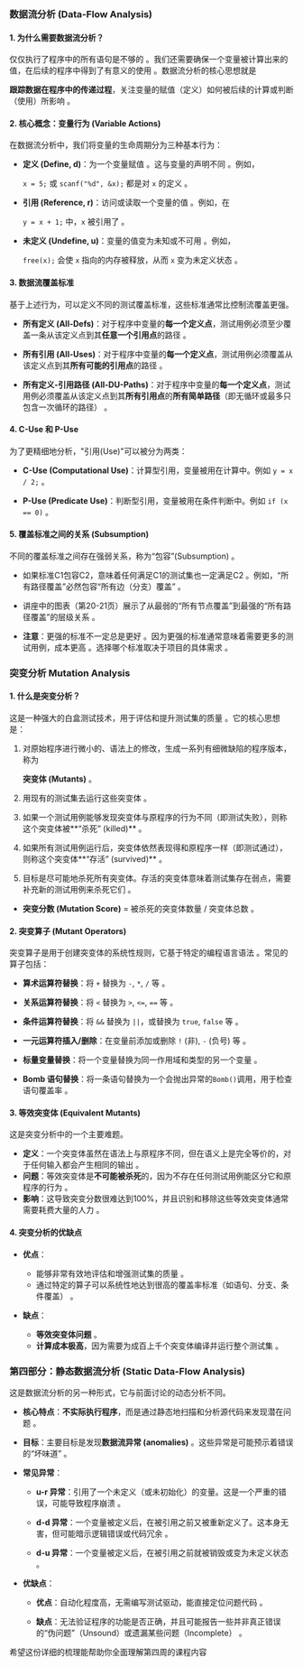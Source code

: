 ### 数据流分析 (Data-Flow Analysis)

#### **1. 为什么需要数据流分析？**

仅仅执行了程序中的所有语句是不够的 。我们还需要确保一个变量被计算出来的值，在后续的程序中得到了有意义的使用 。数据流分析的核心思想就是

**跟踪数据在程序中的传递过程**，关注变量的赋值（定义）如何被后续的计算或判断（使用）所影响 。

#### **2. 核心概念：变量行为 (Variable Actions)**

在数据流分析中，我们将变量的生命周期分为三种基本行为：

- **定义 (Define, d)**：为一个变量赋值 。这与变量的声明不同 。例如，
    
    `x = 5;` 或 `scanf("%d", &x);` 都是对 `x` 的定义 。
    
- **引用 (Reference, r)**：访问或读取一个变量的值 。例如，在
    
    `y = x + 1;` 中，`x` 被引用了 。
    
- **未定义 (Undefine, u)**：变量的值变为未知或不可用 。例如，
    
    `free(x);` 会使 `x` 指向的内存被释放，从而 `x` 变为未定义状态 。
    

#### **3. 数据流覆盖标准**

基于上述行为，可以定义不同的测试覆盖标准，这些标准通常比控制流覆盖更强。

- **所有定义 (All-Defs)**：对于程序中变量的**每一个定义点**，测试用例必须至少覆盖一条从该定义点到其**任意一个引用点**的路径 。
    
- **所有引用 (All-Uses)**：对于程序中变量的**每一个定义点**，测试用例必须覆盖从该定义点到其**所有可能的引用点**的路径 。
    
- **所有定义-引用路径 (All-DU-Paths)**：对于程序中变量的**每一个定义点**，测试用例必须覆盖从该定义点到其**所有引用点**的**所有简单路径**（即无循环或最多只包含一次循环的路径） 。
    

#### **4. C-Use 和 P-Use**

为了更精细地分析，"引用(Use)"可以被分为两类：

- **C-Use (Computational Use)**：计算型引用，变量被用在计算中。例如 `y = x / 2;` 。
    
- **P-Use (Predicate Use)**：判断型引用，变量被用在条件判断中。例如 `if (x == 0)` 。
    

#### **5. 覆盖标准之间的关系 (Subsumption)**

不同的覆盖标准之间存在强弱关系，称为“包容”(Subsumption) 。

- 如果标准C1包容C2，意味着任何满足C1的测试集也一定满足C2 。例如，“所有路径覆盖”必然包容“所有边（分支）覆盖” 。
    
- 讲座中的图表（第20-21页）展示了从最弱的“所有节点覆盖”到最强的“所有路径覆盖”的层级关系 。
    
- **注意**：更强的标准不一定总是更好 。因为更强的标准通常意味着需要更多的测试用例，成本更高 。选择哪个标准取决于项目的具体需求 。

### 突变分析  Mutation Analysis

#### **1. 什么是突变分析？**

这是一种强大的白盒测试技术，用于评估和提升测试集的质量 。它的核心思想是：

1. 对原始程序进行微小的、语法上的修改，生成一系列有细微缺陷的程序版本，称为
    
    **突变体 (Mutants)** 。
    
2. 用现有的测试集去运行这些突变体 。
    
3. 如果一个测试用例能够发现突变体与原程序的行为不同（即测试失败），则称这个突变体被**“杀死” (killed)** 。
    
4. 如果所有测试用例运行后，突变体依然表现得和原程序一样（即测试通过），则称这个突变体**“存活” (survived)** 。
    
5. 目标是尽可能地杀死所有突变体。存活的突变体意味着测试集存在弱点，需要补充新的测试用例来杀死它们 。
    

- **突变分数 (Mutation Score)** = 被杀死的突变体数量 / 突变体总数 。
    

#### **2. 突变算子 (Mutant Operators)**

突变算子是用于创建突变体的系统性规则，它基于特定的编程语言语法 。常见的算子包括：

- **算术运算符替换**：将 `+` 替换为 `-`, `*`, `/` 等 。
    
- **关系运算符替换**：将 `<` 替换为 `>`, `<=`, `==` 等 。
    
- **条件运算符替换**：将 `&&` 替换为 `||`，或替换为 `true`, `false` 等 。
    
- **一元运算符插入/删除**：在变量前添加或删除 `!` (非), `-` (负号) 等 。
    
- **标量变量替换**：将一个变量替换为同一作用域和类型的另一个变量 。
    
- **Bomb 语句替换**：将一条语句替换为一个会抛出异常的`Bomb()`调用，用于检查语句覆盖率 。
    

#### **3. 等效突变体 (Equivalent Mutants)**

这是突变分析中的一个主要难题。

- **定义**：一个突变体虽然在语法上与原程序不同，但在语义上是完全等价的，对于任何输入都会产生相同的输出 。
- **问题**：等效突变体是**不可能被杀死**的，因为不存在任何测试用例能区分它和原程序的行为 。
- **影响**：这导致突变分数很难达到100%，并且识别和移除这些等效突变体通常需要耗费大量的人力 。
    

#### **4. 突变分析的优缺点**

- **优点**：
    - 能够非常有效地评估和增强测试集的质量 。
    - 通过特定的算子可以系统性地达到很高的覆盖率标准（如语句、分支、条件覆盖） 。
        
- **缺点**：
    
    - **等效突变体问题** 。
    - **计算成本极高**，因为需要为成百上千个突变体编译并运行整个测试集 。

### **第四部分：静态数据流分析 (Static Data-Flow Analysis)**

这是数据流分析的另一种形式，它与前面讨论的动态分析不同。

- **核心特点**：**不实际执行程序**，而是通过静态地扫描和分析源代码来发现潜在问题 。
    
- **目标**：主要目标是发现**数据流异常 (anomalies)** 。这些异常是可能预示着错误的“坏味道” 。
    
- **常见异常**：
    
    - **u-r 异常**：引用了一个未定义（或未初始化）的变量。这是一个严重的错误，可能导致程序崩溃 。
        
    - **d-d 异常**：一个变量被定义后，在被引用之前又被重新定义了。这本身无害，但可能暗示逻辑错误或代码冗余 。
        
    - **d-u 异常**：一个变量被定义后，在被引用之前就被销毁或变为未定义状态 。
        
- **优缺点**：
    
    - **优点**：自动化程度高，无需编写测试驱动，能直接定位问题代码 。
        
    - **缺点**：无法验证程序的功能是否正确，并且可能报告一些并非真正错误的“伪问题”（Unsound）或遗漏某些问题（Incomplete） 。
        

希望这份详细的梳理能帮助你全面理解第四周的课程内容